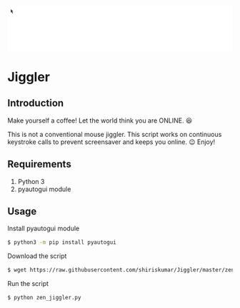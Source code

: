 ![Jiggler](Resources/mouse.gif)

# Jiggler

## Introduction
Make yourself a coffee! Let the world think you are ONLINE. :laughing:

This is not a conventional mouse jiggler.
This script works on continuous keystroke calls to prevent screensaver and keeps you online. :wink:
Enjoy!

## Requirements
1. Python 3
2. pyautogui module

## Usage

Install pyautogui module
```bash
$ python3 -m pip install pyautogui
```

Download the script
```bash
$ wget https://raw.githubusercontent.com/shiriskumar/Jiggler/master/zen_jiggler.py
```

Run the script
```bash
$ python zen_jiggler.py
```
